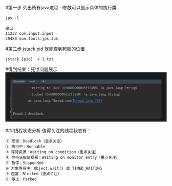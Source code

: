 #第一步  列出所有java进程  -l参数可以显示具体的执行类
```shell script
jps -l

输出:
11232 com.input.input
29488 sun.tools.jps.Jps
```

#第二步  jstack pid 就能查到死锁的位置
```shell script
jstack [pid]  > 1.txt 
```

#得到结果：死锁问题展示
![avatar](./img/1.png)


###线程状态分析
值得关注的线程状态有：
```
① 死锁：Deadlock（重点关注）
② 执行中：Runnable
③ 等待资源：Waiting on condition（重点关注）
④ 等待获取监视器：Waiting on monitor entry（重点关注）
⑤ 暂停：Suspended
⑥ 对象等待中：Object.wait() 或 TIMED_WAITING
⑦ 阻塞：Blocked（重点关注）
⑧ 停止：Parked
```

